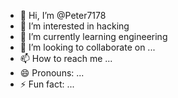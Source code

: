- 👋 Hi, I’m @Peter7178
- 👀 I’m interested in hacking 
- 🌱 I’m currently learning engineering 
- 💞️ I’m looking to collaborate on ...
- 📫 How to reach me ...
- 😄 Pronouns: ...
- ⚡ Fun fact: ...

<!---
Peter7178/Peter7178 is a ✨ special ✨ repository because its `README.md` (this file) appears on your GitHub profile.
You can click the Preview link to take a look at your changes.
--->
